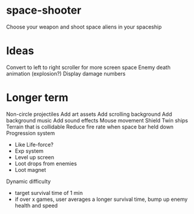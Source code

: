 # space-shooter

Choose your weapon and shoot space aliens in your spaceship

# Ideas

Convert to left to right scroller for more screen space
Enemy death animation (explosion?)
Display damage numbers

# Longer term

Non-circle projectiles
Add art assets
Add scrolling background
Add background music
Add sound effects
Mouse movement
Shield
Twin ships
Terrain that is collidable
Reduce fire rate when space bar held down
Progression system

- Like Life-force?
- Exp system
- Level up screen
- Loot drops from enemies
- Loot magnet

Dynamic difficulty

- target survival time of 1 min
- if over x games, user averages a longer survival time, bump up enemy health and speed

